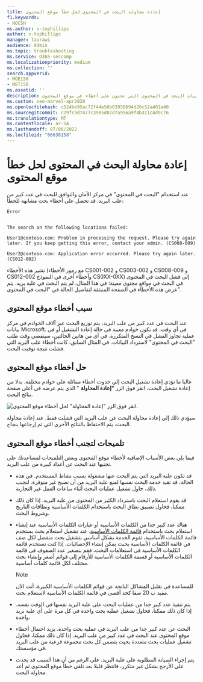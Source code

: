 ```yaml
---
title: إعادة محاولة البحث في المحتوى لحل خطأ موقع المحتوى
f1.keywords:
- NOCSH
ms.author: v-tophillips
author: v-tophillips
manager: laurawi
audience: Admin
ms.topic: troubleshooting
ms.service: O365-seccomp
ms.localizationpriority: medium
ms.collection: ''
search.appverid:
- MOE150
- MET150
ms.assetid: ''
description: أثناء التحقيق، يمكنك استخدام الزر "إعادة المحاولة" لحل عمليات البحث في المحتوى التي تحتوي على أخطاء في موقع المحتوى.
ms.custom: seo-marvel-apr2020
ms.openlocfilehash: c524be95ac72f44e58b03958694d26c52a401e40
ms.sourcegitcommit: c29fc9d7477c3985d02d7a956a9f4b311c4d9c76
ms.translationtype: MT
ms.contentlocale: ar-SA
ms.lasthandoff: 07/06/2022
ms.locfileid: "66638158"
---
```

# <a name="retry-a-content-search-to-resolve-a-content-location-error"></a>إعادة محاولة البحث في المحتوى لحل خطأ موقع المحتوى

عند استخدام "البحث في المحتوى" في مركز الأمان والتوافق للبحث في عدد كبير من علب البريد، قد تحصل على أخطاء بحث مشابهة للخطأ:

```text
Error


The search on the following locations failed:

User1@contoso.com: Problem in processing the request. Please try again later. If you keep getting this error, contact your admin. (CS008-009)

User2@contoso.com: Application error occurred. Please try again later. (CS012-002)
```

تشير هذه الأخطاء (مع رموز الأخطاء CS001-002 و CS003-002 و CS008-009 و CS012-002 وأخطاء أخرى في النموذج CS0XX-0XX) إلى فشل البحث في المحتوى في البحث في مواقع محتوى معينة؛ في هذا المثال، لم يتم البحث في علبة بريد. يتم عرض هذه الأخطاء في الصفحة المنبثقة لتفاصيل الحالة في "البحث في المحتوى".

## <a name="cause-of-content-location-errors"></a>سبب أخطاء موقع المحتوى

عند البحث في عدد كبير من علب البريد، يتم توزيع البحث عبر آلاف الخوادم في مركز بيانات Microsoft. في أي وقت، قد تكون خوادم معينة في حالة إعادة التشغيل أو في عملية تجاوز الفشل في النسخ المتكررة. في أي من هاتين الحالتين، سينقضي وقت طلب "البحث في المحتوى" لاسترداد البيانات. في المثال السابق، كانت أخطاء علب البريد التي فشلت نتيجة توقيت البحث.

## <a name="resolving-content-location-errors"></a>حل أخطاء موقع المحتوى

غالبا ما تؤدي إعادة تشغيل البحث إلى حدوث أخطاء مماثلة على خوادم مختلفة. بدلا من إعادة تشغيل البحث، انقر فوق الزر **"إعادة المحاولة** " الذي يتم عرضه في أعلى صفحة نتائج البحث.

![انقر فوق الزر "إعادة المحاولة" لحل أخطاء موقع المحتوى.](../media/retrycontentsearch3.png)

سيؤدي ذلك إلى إعادة محاولة البحث عن علب البريد التي فشلت فقط. عند إعادة محاولة البحث، يتم الاحتفاظ بالنتائج الأخرى التي تم إرجاعها بنجاح.

## <a name="tips-to-avoid-content-location-errors"></a>تلميحات لتجنب أخطاء موقع المحتوى

فيما يلي بعض الأسباب الإضافية لأخطاء موقع المحتوى وبعض التلميحات لمساعدتك على تجنبها عند البحث عن أعداد كبيرة من علب البريد.

- قد تكون علبة البريد التي يتم البحث عنها مشغولة بسبب نشاط المستخدم. في هذه الحالة، قد تقيد خدمة البحث نفسها لمنع علبة البريد من أن تصبح غير متوفرة. لتجنب ذلك، حاول تشغيل عمليات البحث أثناء ساعات العمل غير التجارية.

- قد يقوم استعلام البحث باسترداد الكثير من المحتوى من علبة البريد. إذا كان ذلك ممكنا، فحاول تضييق نطاق البحث باستخدام الكلمات الأساسية ونطاقات التاريخ وشروط البحث.

- هناك عدد كبير جدا من الكلمات الأساسية أو عبارات الكلمات الأساسية عند إنشاء استعلام بحث باستخدام [قائمة الكلمات الأساسية](view-keyword-statistics-for-content-search.md#get-keyword-statistics-for-searches). عند تشغيل استعلام بحث يستخدم قائمة الكلمات الأساسية، تقوم الخدمة بشكل أساسي بتشغيل بحث منفصل لكل صف في قائمة الكلمات الأساسية بحيث يمكن إنشاء الإحصائيات. إذا كنت تستخدم قائمة الكلمات الأساسية في استعلامات البحث، فقم بتصغير عدد الصفوف في قائمة الكلمات الأساسية أو قسمة الكلمات الأساسية للأرقام إلى قوائم أصغر وإنشاء بحث مختلف لكل قائمة كلمات أساسية.

  > [!NOTE]
  > للمساعدة في تقليل المشاكل الناتجة عن قوائم الكلمات الأساسية الكبيرة، أنت الآن مقيد ب 20 صفا كحد أقصى في قائمة الكلمات الأساسية لاستعلام بحث.

- يتم تنفيذ عدد كبير جدا من عمليات البحث على علبة البريد نفسها في الوقت نفسه. إذا كان ذلك ممكنا، فحاول تشغيل عملية بحث واحدة في كل مرة على أي علبة بريد واحدة.

- البحث عن عدد كبير جدا من علب البريد في عملية بحث واحدة. يزيد احتمال أخطاء موقع المحتوى عند البحث في عدد كبير من علب البريد. إذا كان ذلك ممكنا، فحاول تشغيل عمليات بحث متعددة بحيث يتضمن كل بحث مجموعة فرعية من علب البريد في مؤسستك.

- يتم إجراء الصيانة المطلوبة على علبة البريد. على الرغم من أن هذا السبب قد يحدث على الأرجح بشكل غير متكرر، فانتظر قليلا بعد تلقي خطأ موقع المحتوى ثم أعد محاولة البحث.
